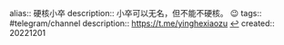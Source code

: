 alias:: 硬核小卒
description:: 小卒可以无名，但不能不硬核。 😉
tags:: #telegram/channel
description:: https://t.me/yinghexiaozu [↩](tg://resolve?domain=yinghexiaozu)
created:: 20221201
